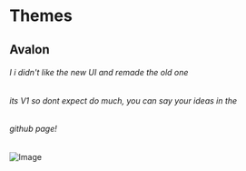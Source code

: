 # Themes
## Avalon
###### I i didn't like the new UI and remade the old one
###### its V1 so dont expect do much, you can say your ideas in the
###### github page! 
![Image](https://cdn.discordapp.com/attachments/651997885751230483/692046129541546124/Naamloos.png)
